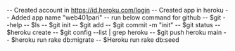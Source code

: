 -- Created account in https://id.heroku.com/login
-- Created app in heroku 
-- Added app name "web401pari"
-- run below command for github
  -- $git --help
  -- $ls
  -- $git init
  -- $git add
  -- $git commit -m "init"
  -- $git status
  -- $heroku create
  -- $git config --list | grep heroku
  -- $git push heroku main
  -- $heroku run rake db:migrate
  -- $Heroku run rake db:seed